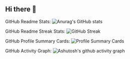 ## Hi there 👋

GitHub Readme Stats:
![Anurag's GitHub stats](https://github-readme-stats.vercel.app/api?username=JarlDaryl&show_icons=true&theme=radical)

GitHub Readme Streak Stats:
![GitHub Streak](https://github-readme-streak-stats.herokuapp.com/?user=JarlDaryl&theme=dark)

GitHub Profile Summary Cards:
![Profile Summary Cards](https://github-profile-summary-cards.vercel.app/api/cards/profile-details?username=JarlDaryl&theme=vue)

GitHub Activity Graph:
![Ashutosh's github activity graph](https://github-readme-activity-graph.cyclic.app/graph?username=LuisArques&theme=react-dark)


